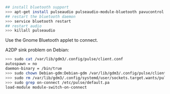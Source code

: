 
```bash
## install bluetooth support
>>> apt-get install pulseaudio pulseaudio-module-bluetooth pavucontrol bluez-firmware
## restart the bluetooth daemon
>>> service bluetooth restart
## restart audio
>>> killall pulseaudio
```

Use the Gnome Bluetooth applet to connect.

A2DP sink problem on Debian:

```bash
>>> sudo cat /var/lib/gdm3/.config/pulse/client.conf
autospawn = no
daemon-binary = /bin/true
>>> sudo chown Debian-gdm:Debian-gdm /var/lib/gdm3/.config/pulse/client.conf
>>> sudo rm /var/lib/gdm3/.config/systemd/user/sockets.target.wants/pulseaudio.socket
>>> sudo grep on-connect /etc/pulse/default.pa
load-module module-switch-on-connect
```
